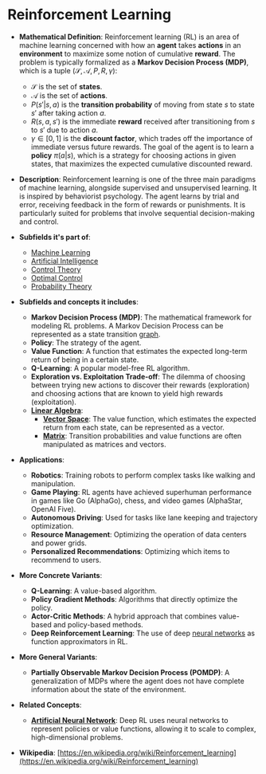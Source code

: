 # Reinforcement Learning

- **Mathematical Definition**: Reinforcement learning (RL) is an area of machine learning concerned with how an **agent** takes **actions** in an **environment** to maximize some notion of cumulative **reward**. The problem is typically formalized as a **Markov Decision Process (MDP)**, which is a tuple $(\mathcal{S}, \mathcal{A}, P, R, \gamma)$:
    - $\mathcal{S}$ is the set of **states**.
    - $\mathcal{A}$ is the set of **actions**.
    - $P(s'|s, a)$ is the **transition probability** of moving from state $s$ to state $s'$ after taking action $a$.
    - $R(s, a, s')$ is the immediate **reward** received after transitioning from $s$ to $s'$ due to action $a$.
    - $\gamma \in [0, 1]$ is the **discount factor**, which trades off the importance of immediate versus future rewards.
The goal of the agent is to learn a **policy** $\pi(a|s)$, which is a strategy for choosing actions in given states, that maximizes the expected cumulative discounted reward.

- **Description**: Reinforcement learning is one of the three main paradigms of machine learning, alongside supervised and unsupervised learning. It is inspired by behaviorist psychology. The agent learns by trial and error, receiving feedback in the form of rewards or punishments. It is particularly suited for problems that involve sequential decision-making and control.

- **Subfields it's part of**:
    - [Machine Learning](https://en.wikipedia.org/wiki/Machine_learning)
    - [Artificial Intelligence](https://en.wikipedia.org/wiki/Artificial_intelligence)
    - [Control Theory](https://en.wikipedia.org/wiki/Control_theory)
    - [Optimal Control](https://en.wikipedia.org/wiki/Optimal_control)
    - [Probability Theory](https://en.wikipedia.org/wiki/Probability_theory)

- **Subfields and concepts it includes**:
    - **Markov Decision Process (MDP)**: The mathematical framework for modeling RL problems. A Markov Decision Process can be represented as a state transition [graph](../../pure_mathematics/discrete_mathematics/graph_theory/graph.md).
    - **Policy**: The strategy of the agent.
    - **Value Function**: A function that estimates the expected long-term return of being in a certain state.
    - **Q-Learning**: A popular model-free RL algorithm.
    - **Exploration vs. Exploitation Trade-off**: The dilemma of choosing between trying new actions to discover their rewards (exploration) and choosing actions that are known to yield high rewards (exploitation).
    - **[Linear Algebra](../../pure_mathematics/linear_algebra/)**:
        - **[Vector Space](../../pure_mathematics/linear_algebra/vector_space.md)**: The value function, which estimates the expected return from each state, can be represented as a vector.
        - **[Matrix](../../pure_mathematics/linear_algebra/matrix.md)**: Transition probabilities and value functions are often manipulated as matrices and vectors.

- **Applications**:
    - **Robotics**: Training robots to perform complex tasks like walking and manipulation.
    - **Game Playing**: RL agents have achieved superhuman performance in games like Go (AlphaGo), chess, and video games (AlphaStar, OpenAI Five).
    - **Autonomous Driving**: Used for tasks like lane keeping and trajectory optimization.
    - **Resource Management**: Optimizing the operation of data centers and power grids.
    - **Personalized Recommendations**: Optimizing which items to recommend to users.

- **More Concrete Variants**:
    - **Q-Learning**: A value-based algorithm.
    - **Policy Gradient Methods**: Algorithms that directly optimize the policy.
    - **Actor-Critic Methods**: A hybrid approach that combines value-based and policy-based methods.
    - **Deep Reinforcement Learning**: The use of deep [neural networks](../machine_learning/artificial_neural_network.md) as function approximators in RL.

- **More General Variants**:
    - **Partially Observable Markov Decision Process (POMDP)**: A generalization of MDPs where the agent does not have complete information about the state of the environment.

- **Related Concepts**:
    - **[Artificial Neural Network](../machine_learning/artificial_neural_network.md)**: Deep RL uses neural networks to represent policies or value functions, allowing it to scale to complex, high-dimensional problems.

- **Wikipedia**: [https://en.wikipedia.org/wiki/Reinforcement_learning](https://en.wikipedia.org/wiki/Reinforcement_learning)
